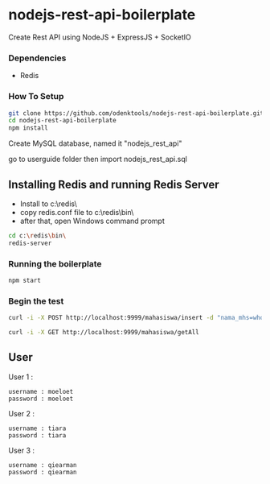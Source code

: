 # nodejs-rest-api-boilerplate
Create Rest API using NodeJS + ExpressJS + SocketIO

### Dependencies

- Redis

### How To Setup

```sh
git clone https://github.com/odenktools/nodejs-rest-api-boilerplate.git
cd nodejs-rest-api-boilerplate
npm install
```

Create MySQL database, named it "nodejs_rest_api"

go to userguide folder then import nodejs_rest_api.sql

## Installing Redis and running Redis Server

- Install to c:\redis\
- copy redis.conf file to c:\redis\bin\
- after that, open Windows command prompt

```sh
cd c:\redis\bin\
redis-server
```

### Running the boilerplate

```sh
npm start
```

### Begin the test

```sh
curl -i -X POST http://localhost:9999/mahasiswa/insert -d "nama_mhs=whois&kelas_mhs=whois@gmail.com"
```

```sh
curl -i -X GET http://localhost:9999/mahasiswa/getAll
```

## User

User 1 :

	username : moeloet
	password : moeloet

User 2 :
	
	username : tiara
	password : tiara

User 3 :

	username : qiearman
	password : qiearman
